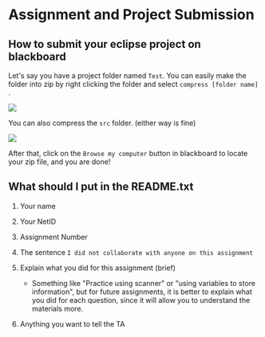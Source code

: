 # Assignment and Project Submission

## How to submit your eclipse project on blackboard

Let's say you have a project folder named `Test`. You can easily make the folder into zip by right clicking the folder and select `compress [folder name] `.

![](https://github.com/kkao99/CSC-171-Lab-Info/blob/master/submission/test_img.png)

You can also compress the `src` folder. (either way is fine)

![](https://github.com/kkao99/CSC-171-Lab-Info/blob/master/submission/src_img.png)

After that, click on the `Browse my computer` button in blackboard to locate your zip file, and you are done!

## What should I put in the README.txt

1. Your name
2. Your NetID
3. Assignment Number
4. The sentence `I did not collaborate with anyone on this assignment`
5. Explain what you did for this assignment (brief)
    * Something like "Practice using scanner" or "using variables to store information", but for future assignments, it is better to explain what you did for each question, since it will allow you to understand the materials more.

6. Anything you want to tell the TA
